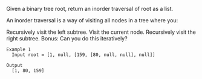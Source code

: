 Given a binary tree root, return an inorder traversal of root as a list.

An inorder traversal is a way of visiting all nodes in a tree where you:

Recursively visit the left subtree.
Visit the current node.
Recursively visit the right subtree.
Bonus: Can you do this iteratively?

```
Example 1
  Input root = [1, null, [159, [80, null, null], null]]

Output
  [1, 80, 159]
```